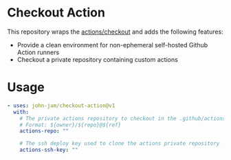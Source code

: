 # Checkout Action

This repository wraps the [actions/checkout](https://github.com/actions/checkout) and adds the following features:
- Provide a clean environment for non-ephemeral self-hosted Github Action runners
- Checkout a private repository containing custom actions

# Usage

```yaml
- uses: john-jam/checkout-action@v1
  with:
    # The private actions repository to checkout in the .github/actions folder
    # Format: ${owner}/${repo}@${ref}
    actions-repo: ""

    # The ssh deploy key used to clone the actions private repository
    actions-ssh-key: ""
```
